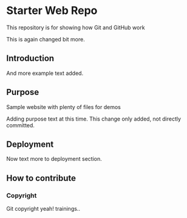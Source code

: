 # Starter Web Repo

This repository is for showing how Git and GitHub work

This is again changed bit more.

## Introduction

And more example text added.

## Purpose

Sample website with plenty of files for demos

Adding purpose text at this time. This change only added, not directly committed.

## Deployment

Now text more to deployment section.

## How to contribute

### Copyright
Git copyright yeah! trainings..